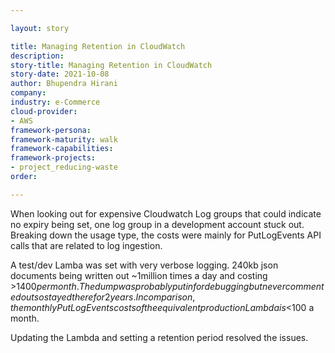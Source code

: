 ```yaml
---

layout: story

title: Managing Retention in CloudWatch
description:
story-title: Managing Retention in CloudWatch
story-date: 2021-10-08
author: Bhupendra Hirani
company: 
industry: e-Commerce
cloud-provider: 
- AWS
framework-persona:
framework-maturity: walk
framework-capabilities:
framework-projects:
- project_reducing-waste
order:

---
```


When looking out for expensive Cloudwatch Log groups that could indicate no expiry being set, one log group in a development account stuck out. Breaking down the usage type, the costs were mainly for PutLogEvents API calls that are related to log ingestion. 

A test/dev Lamba was set with very verbose logging. 240kb json documents being written out ~1million times a day and costing >$1400 per month. The dump was probably put in for debugging but never commented out so stayed there for 2 years. In comparison, the monthly PutLogEvents costs of the equivalent production Lambda is <$100 a month. 

Updating the Lambda and setting a retention period resolved the issues.
